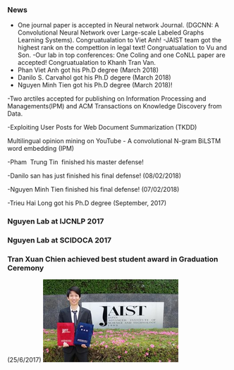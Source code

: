 <markdown>
  
### News
- One journal paper is accepted in Neural network Journal. (DGCNN: A Convolutional Neural Network over Large-scale Labeled Graphs Learning Systems). Congruatualation to Viet Anh!
-JAIST team got the highest rank on the compettion in legal text!  Congruatualation to Vu and Son.
-Our lab in top conferences:  One Coling and one CoNLL paper are accepted!  Congruatualation to Khanh Tran Van. 
- Phan Viet Anh got his Ph.D degree (March 2018)
- Danilo S. Carvahol got his Ph.D degere (March 2018)
- Nguyen Minh Tien got his Ph.D degree (March 2018)! 

-Two arctiles accepted for publishing on Information Processing and Managements(IPM) and  ACM Transactions on Knowledge Discovery from Data.

-Exploiting User Posts for Web Document Summarization (TKDD)  

Multilingual opinion mining on YouTube - A convolutional N-gram BiLSTM word embedding (IPM)

-Pham  Trung Tin  finished his master defense!

-Danilo san has just finished his final defense! 
(08/02/2018)

-Nguyen Minh Tien finished his final defense! 
(07/02/2018)

-Trieu Hai Long got his Ph.D degree (September, 2017)

### Nguyen Lab at IJCNLP 2017

### Nguyen Lab at SCIDOCA 2017


### Tran Xuan Chien achieved best student award in Graduation Ceremony
(25/6/2017)
![Image](img/2017-tran-xuan-chien-best-student-award.jpg)

</markdown>
